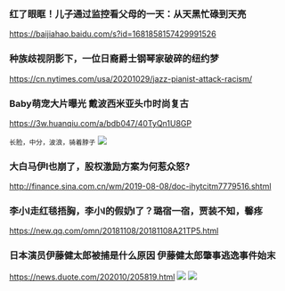 ### 红了眼眶！儿子通过监控看父母的一天：从天黑忙碌到天亮
https://baijiahao.baidu.com/s?id=1681858157429991526

### 种族歧视阴影下，一位日裔爵士钢琴家破碎的纽约梦
https://cn.nytimes.com/usa/20201029/jazz-pianist-attack-racism/

### Baby萌宠大片曝光 戴波西米亚头巾时尚复古
https://3w.huanqiu.com/a/bdb047/40TyQn1U8GP

`长脸，中分，波浪，骑着脖子`
![](https://m1-1253159997.image.myqcloud.com/imageDir/e9b8604e4d5fe94535943d78ed903a91u5.jpg)

### 大白马伊l也崩了，股权激励方案为何惹众怒?
http://finance.sina.com.cn/wm/2019-08-08/doc-ihytcitm7779516.shtml

### 李小l走红毯捂胸，李小l的假奶l了？璐宿一宿，贾装不知，馨疼
https://new.qq.com/omn/20181108/20181108A21TP5.html

### 日本演员伊藤健太郎被捕是什么原因 伊藤健太郎肇事逃逸事件始末
https://news.duote.com/202010/205819.html
![](https://img4.duote.com/duoteimg/dtnew_newsup_img/202010/20201030092045_82921.jpg)
![](https://img4.duote.com/duoteimg/dtnew_newsup_img/202010/20201030092049_88200.jpg)
